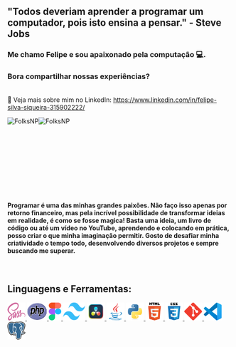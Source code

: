 ## "Todos deveriam aprender a programar um computador, pois isto ensina a pensar." - Steve Jobs
### Me chamo Felipe e sou apaixonado pela computação 💻. 
### Bora compartilhar nossas experiências?

<br />📄 Veja mais sobre mim no LinkedIn: https://www.linkedin.com/in/felipe-silva-siqueira-315902222/

<div>
  <p>
    <img align="left" src="https://github-readme-stats.vercel.app/api?username=FolksNP&show_icons=true&locale=en" alt="FolksNP" />
  </p>
  <p>
     <img align="left" src="https://github-readme-stats.vercel.app/api/top-langs?username=FolksNP&show_icons=true&locale=en&layout=compact" alt="FolksNP" />
  </p><br />
</div>
<br />
<br />
<br />
<br />
<br />
<br />
<br />
<br />
<br />
<h4>
Programar é uma das minhas grandes paixões. Não faço isso apenas por retorno financeiro, mas pela incrível possibilidade de transformar ideias em realidade, é como se fosse magica! Basta uma ideia, um livro de código ou até um vídeo no YouTube, aprendendo e colocando em prática, posso criar o que minha imaginação permitir. Gosto de desafiar minha criatividade o tempo todo, desenvolvendo diversos projetos e sempre buscando me superar.
</h4>
<br />


## Linguagens e Ferramentas:

<p align="left"> 
  <a href="https://sass-lang.com/" target="_blank" rel="noreferrer"> 
    <img src="icons/sass.svg" alt="Sass" width="40" height="40" />
  </a> 
  <a href="https://www.php.net/" target="_blank" rel="noreferrer"> 
    <img src="icons/PHP-logo.svg.png" alt="PHP" width="45" height="40" />
  </a> 
    <a href="https://www.figma.com/" target="_blank" rel="noreferrer"> 
    <img src="icons/figma-logo.png" alt="Figma" width="28" height="40" />
  </a> 
    <a href="https://tailwindcss.com/" target="_blank" rel="noreferrer"> 
    <img src="icons/tail.png" alt="Tailwind" width="50" height="40" />
  </a> 
  </a> 
    <a href="https://www.blackmagicdesign.com/br/products/davinciresolve/" target="_blank" rel="noreferrer"> 
    <img src="icons/resolve.png" alt="Davinci Resolve" width="40" height="40" />
  </a>   
  <a href="https://www.java.com" target="_blank" rel="noreferrer"> 
    <img src="icons/java.svg" alt="Java" width="40" height="40" /> 
  </a> 
  <a href="https://www.python.org" target="_blank" rel="noreferrer"> 
    <img src="icons/python.svg" alt="Python" width="40" height="40" /> 
  </a> 
  <a href="https://www.w3.org/html/" target="_blank" rel="noreferrer"> 
    <img src="icons/html5.svg" alt="HTML5" width="40" height="40" /> 
  </a>
  <a href="https://www.w3schools.com/css/" target="_blank" rel="noreferrer"> 
    <img src="icons/css3.svg" alt="CSS3" width="40" height="40" /> 
  </a> 
  <a href="https://git-scm.com/" target="_blank" rel="noreferrer"> 
    <img src="icons/git.svg" alt="Git" width="40" height="40"/> 
  </a> 
  <a href="https://code.visualstudio.com/brand" target="_blank" rel="noreferrer"> 
    <img src="icons/vscode.png" alt="VSCode" width="40" height="40" /> 
  </a> 
  <a href="https://www.postgresql.org" target="_blank" rel="noreferrer"> 
    <img src="icons/postgresql.png" alt="PostgreSQL" width="40" height="40" /> 
  </a> 

</p>

<!--
**wesleymarchi/wesleymarchi** is a ✨ _special_ ✨ repository because its `README.md` (this file) appears on your GitHub profile.
Here are some ideas to get you started:
- 🔭 I’m currently working on ...
- 🌱 I’m currently learning ...
- 👯 I’m looking to collaborate on ...
- 🤔 I’m looking for help with ...
- 💬 Ask me about ...
- 📫 How to reach me: ...
- 😄 Pronouns: ...
- ⚡ Fun fact: ...
-->
